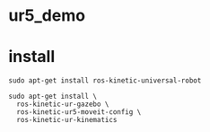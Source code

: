 # ur5_demo

# install
```
sudo apt-get install ros-kinetic-universal-robot

sudo apt-get install \
  ros-kinetic-ur-gazebo \
  ros-kinetic-ur5-moveit-config \
  ros-kinetic-ur-kinematics
```
